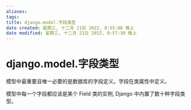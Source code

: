 ```yaml
---
aliases: 
tags: 
title: django.model.字段类型
date created: 星期三, 十二月 21日 2022, 8:55:08 晚上
date modified: 星期三, 十二月 21日 2022, 8:57:30 晚上
---
```


# django.model.字段类型

模型中最重要且唯一必要的是数据库的字段定义。字段在类属性中定义。

模型中每一个字段都应该是某个 Field 类的实例, Django 中内置了数十种字段类型。
